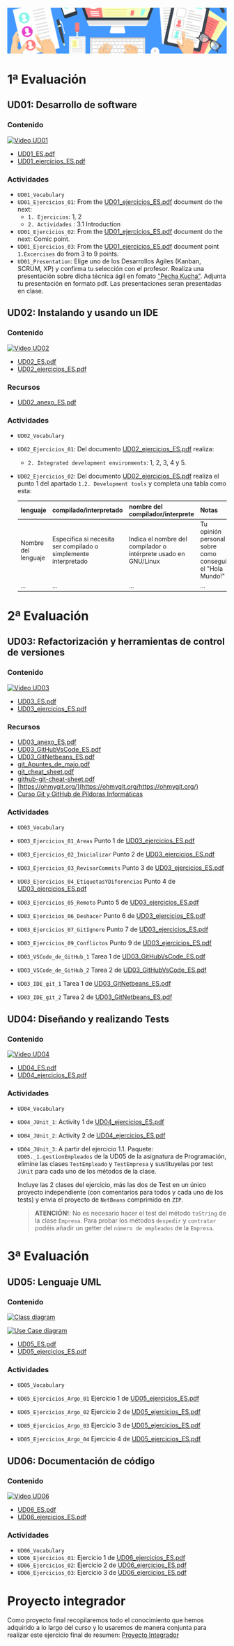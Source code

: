 ![header](capED.png)

# 1ª Evaluación

## UD01: Desarrollo de software

### Contenido
[![Video UD01](https://img.youtube.com/vi/BKorP55Aqvg/0.jpg)](https://www.youtube.com/watch?v=BKorP55Aqvg)

  - [UD01_ES.pdf](UD01/UD01_ES.pdf)
  - [UD01_ejercicios_ES.pdf](UD01/UD01_ejercicios_ES.pdf)

### Actividades
  - `UD01_Vocabulary`
  - `UD01_Ejercicios_01`: From the [UD01_ejercicios_ES.pdf](UD01/UD01_ejercicios_ES.pdf) document do the next:
      - `1. Ejercicios`: 1, 2
      - `2. Actividades` : 3.1 Introduction
  - `UD01_Ejercicios_02`: From the [UD01_ejercicios_ES.pdf](UD01/UD01_ejercicios_ES.pdf) document do the next: Comic point.
  - `UD01_Ejercicios_03`: From the [UD01_ejercicios_ES.pdf](UD01/UD01_ejercicios_ES.pdf) document point `1.Excercises` do from 3 to 9 points.
  - `UD01_Presentation`: Elige uno de los Desarrollos Agiles (Kanban, SCRUM, XP) y confirma tu selección con el profesor. Realiza una presentación sobre dicha técnica ágil en fomato ["Pecha Kucha"](https://es.wikipedia.org/wiki/PechaKucha). Adjunta tu presentación en formato pdf. Las presentaciones seran presentadas en clase.

## UD02: Instalando y usando un IDE
### Contenido

[![Video UD02](https://img.youtube.com/vi/gr0xT1xnbTg/0.jpg)](https://www.youtube.com/watch?v=gr0xT1xnbTg)

  - [UD02_ES.pdf](UD02/UD02_ES.pdf)
  - [UD02_ejercicios_ES.pdf](UD02/UD02_ejercicios_ES.pdf)

### Recursos

- [UD02_anexo_ES.pdf](UD02/UD02_anexo_ES.pdf)

### Actividades

  - `UD02_Vocabulary`
  - `UD02_Ejercicios_01`: Del documento [UD02_ejercicios_ES.pdf](UD02/UD02_ejercicios_ES.pdf) realiza:
    
    - `2. Integrated development environments`: 1, 2, 3, 4 y 5.
    
  - `UD02_Ejercicios_02`: Del documento [UD02_ejercicios_ES.pdf](UD02/UD02_ejercicios_ES.pdf) realiza el punto 1 del apartado `1.2. Development tools` y completa una tabla como esta:

    | **lenguaje**        | **compilado/interpretado**                                   | **nombre del compilador/interprete**                         | **Notas**                                                 |
    | ------------------- | ------------------------------------------------------------ | ------------------------------------------------------------ | --------------------------------------------------------- |
    | Nombre del lenguaje | Especifica si necesita ser compilado o simplemente interpretado | Indica el nombre del compilador o intérprete usado en GNU/Linux | Tu opinión personal sobre como conseguir el "Hola Mundo!" |
    | ...                 | ...                                                          | ...                                                          | ...                                                       |

# 2ª Evaluación

## UD03: Refactorización y herramientas de control de versiones

### Contenido

[![Video UD03](https://img.youtube.com/vi/Y8h_Zmedwn4/0.jpg)](https://www.youtube.com/watch?v=Y8h_Zmedwn4)

  - [UD03_ES.pdf](UD03/UD03_ES.pdf)
  - [UD03_ejercicios_ES.pdf](UD03/UD03_ejercicios_ES.pdf)

### Recursos

- [UD03_anexo_ES.pdf](UD03/UD03_anexo_ES.pdf)
- [UD03_GitHubVsCode_ES.pdf](UD03/UD03_GitHubVsCode_ES.pdf)
- [UD03_GitNetbeans_ES.pdf](UD03/UD03_GitNetbeans_ES.pdf)
- [git_Apuntes_de_majo.pdf](UD03/git_Apuntes_de_majo.pdf)
- [git_cheat_sheet.pdf](UD03/git_cheat_sheet.pdf)
- [github-git-cheat-sheet.pdf](UD03/github-git-cheat-sheet.pdf)
- [https://ohmygit.org/](https://ohmygit.org/https://ohmygit.org/)
- [Curso Git y GitHub de Pildoras Informáticas](https://www.youtube.com/playlist?list=PLU8oAlHdN5BlyaPFiNQcV0xDqy0eR35aU)

### Actividades

  - `UD03_Vocabulary`
  - `UD03_Ejercicios_01_Areas` Punto 1 de [UD03_ejercicios_ES.pdf](UD03/UD03_ejercicios_ES.pdf)

  - `UD03_Ejercicios_02_Inicializar` Punto 2 de [UD03_ejercicios_ES.pdf](UD03/UD03_ejercicios_ES.pdf)
  - `UD03_Ejercicios_03_RevisarCommits` Punto 3 de [UD03_ejercicios_ES.pdf](UD03/UD03_ejercicios_ES.pdf)
  - `UD03_Ejercicios_04_EtiquetasYDiferencias` Punto 4 de [UD03_ejercicios_ES.pdf](UD03/UD03_ejercicios_ES.pdf)
  - `UD03_Ejercicios_05_Remoto` Punto 5 de [UD03_ejercicios_ES.pdf](UD03/UD03_ejercicios_ES.pdf)
  - `UD03_Ejercicios_06_Deshacer` Punto 6 de [UD03_ejercicios_ES.pdf](UD03/UD03_ejercicios_ES.pdf)
  - `UD03_Ejercicios_07_GitIgnore` Punto 7 de [UD03_ejercicios_ES.pdf](UD03/UD03_ejercicios_ES.pdf)
  - `UD03_Ejercicios_09_Conflictos`  Punto 9 de [UD03_ejercicios_ES.pdf](UD03/UD03_ejercicios_ES.pdf)
  - `UD03_VSCode_de_GitHub_1` Tarea 1 de [UD03_GitHubVsCode_ES.pdf](UD03/UD03_GitHubVsCode_ES.pdf)
  - `UD03_VSCode_de_GitHub_2` Tarea 2 de [UD03_GitHubVsCode_ES.pdf](UD03/UD03_GitHubVsCode_ES.pdf)
  - `UD03_IDE_git_1` Tarea 1 de [UD03_GitNetbeans_ES.pdf](UD03/UD03_GitNetbeans_ES.pdf)
  - `UD03_IDE_git_2` Tarea 2 de [UD03_GitNetbeans_ES.pdf](UD03/UD03_GitNetbeans_ES.pdf)

## UD04: Diseñando y realizando Tests

### Contenido

[![Video UD04](https://img.youtube.com/vi/69BAqnEXutc/0.jpg)](https://www.youtube.com/watch?v=69BAqnEXutc)

  - [UD04_ES.pdf](UD04/UD04_ES.pdf)
  - [UD04_ejercicios_ES.pdf](UD04/UD04_ejercicios_ES.pdf)

### Actividades

  - `UD04_Vocabulary` 
  - `UD04_JUnit_1`: Activity 1 de [UD04_ejercicios_ES.pdf](UD04/UD04_ejercicios_ES.pdf) 

  - `UD04_JUnit_2`:  Activity 2 de [UD04_ejercicios_ES.pdf](UD04/UD04_ejercicios_ES.pdf) 

  - `UD04_JUnit_3`: A partir del ejercicio 1.1. Paquete: `UD05._1.gestionEmpleados` de la UD05 de la asignatura de Programación, elimine las clases `TestEmpleado` y `TestEmpresa` y sustituyelas por test `JUnit` para cada uno de los métodos de la clase.

    Incluye las 2 clases del ejercicio, más las dos de Test en un único proyecto independiente (con comentarios para todos y cada uno de los tests) y envia el proyecto de `NetBeans` comprimido en `ZIP`.

    > **ATENCIÓN!**: No es necesario hacer el test del método `toString` de la clase `Empresa`. Para probar los métodos `despedir` y `contratar` podéis añadir un getter del `número de empleados` de la `Empresa`.

# 3ª Evaluación

## UD05: Lenguaje UML

### Contenido

[![Class diagram](https://img.youtube.com/vi/JioEGJIlg88/0.jpg)](https://www.youtube.com/watch?v=JioEGJIlg88)

[![Use Case diagram](https://img.youtube.com/vi/orvAkFFWo5o/0.jpg)](https://www.youtube.com/watch?v=orvAkFFWo5o)

  - [UD05_ES.pdf](UD05/UD05_ES.pdf)
  - [UD05_ejercicios_ES.pdf](UD05/UD05_ejercicios_ES.pdf)

### Actividades

  - `UD05_Vocabulary`
  - `UD05_Ejercicios_Argo_01` Ejercicio 1 de [UD05_ejercicios_ES.pdf](UD05/UD05_ejercicios_ES.pdf)

  - `UD05_Ejercicios_Argo_02` Ejercicio 2 de [UD05_ejercicios_ES.pdf](UD05/UD05_ejercicios_ES.pdf)
  - `UD05_Ejercicios_Argo_03` Ejercicio 3 de [UD05_ejercicios_ES.pdf](UD05/UD05_ejercicios_ES.pdf)
  - `UD05_Ejercicios_Argo_04` Ejercicio 4 de [UD05_ejercicios_ES.pdf](UD05/UD05_ejercicios_ES.pdf)

## UD06: Documentación de código

### Contenido

[![Video UD06](https://img.youtube.com/vi/hbmu-FH-BJY/0.jpg)](https://www.youtube.com/watch?v=hbmu-FH-BJY&t=100s)

  - [UD06_ES.pdf](UD06/UD06_ES.pdf)
  - [UD06_ejercicios_ES.pdf](UD06/UD06_ejercicios_ES.pdf)

### Actividades

  - `UD06_Vocabulary` 
  - `UD06_Ejercicios_01`: Ejercicio 1 de [UD06_ejercicios_ES.pdf](UD06/UD06_ejercicios_ES.pdf) 
  - `UD06_Ejercicios_02`: Ejercicio 2 de [UD06_ejercicios_ES.pdf](UD06/UD06_ejercicios_ES.pdf) 
  - `UD06_Ejercicios_03`: Ejercicio 3 de [UD06_ejercicios_ES.pdf](UD06/UD06_ejercicios_ES.pdf) 

# Proyecto integrador

Como proyecto final recopilaremos todo el conocimiento que hemos adquirido a lo largo del curso y lo usaremos de manera conjunta para realizar este ejercicio final de resumen: [Proyecto Integrador](UD07/UD07_summary_ES.pdf)
